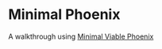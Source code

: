 # Minimal Phoenix

A walkthrough using [Minimal Viable Phoenix](http://www.petecorey.com/blog/2019/05/20/minimum-viable-phoenix/)